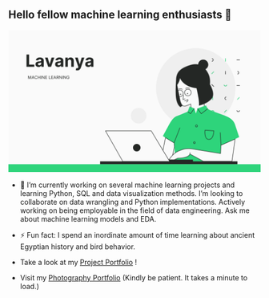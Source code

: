 ## Hello fellow machine learning enthusiasts 👋

  ![](images/bannerimage.png)

- 🔭 I’m currently working on several machine learning projects and learning Python, SQL and data visualization methods. I’m looking to collaborate on data wrangling and Python implementations. Actively working on being employable in the field of data engineering. Ask me about machine learning models and EDA.
- ⚡ Fun fact: I spend an inordinate amount of time learning about ancient Egyptian history and bird behavior. 

- Take a look at my [Project Portfolio](https://lav30.github.io/Projects/) !


- Visit my [Photography Portfolio](https://lav30.github.io/photography/) (Kindly be patient. It takes a minute to load.)
